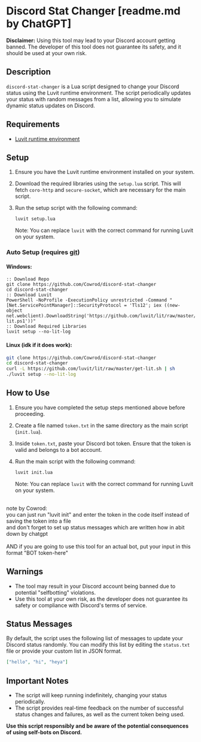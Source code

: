 # Discord Stat Changer [readme.md by ChatGPT]

**Disclaimer:** Using this tool may lead to your Discord account getting banned. The developer of this tool does not guarantee its safety, and it should be used at your own risk.

## Description

`discord-stat-changer` is a Lua script designed to change your Discord status using the Luvit runtime environment. The script periodically updates your status with random messages from a list, allowing you to simulate dynamic status updates on Discord.

## Requirements

- [Luvit runtime environment](https://luvit.io/)

## Setup

1. Ensure you have the Luvit runtime environment installed on your system.
2. Download the required libraries using the `setup.lua` script. This will fetch `coro-http` and `secure-socket`, which are necessary for the main script.
3. Run the setup script with the following command:

   ```sh
   luvit setup.lua
   ```

   Note: You can replace `luvit` with the correct command for running Luvit on your system.

### Auto Setup (requires [git](https://git-scm.com))

#### Windows:

```batch
:: Download Repo
git clone https://github.com/Cowrod/discord-stat-changer
cd discord-stat-changer
:: Download Luvit
PowerShell -NoProfile -ExecutionPolicy unrestricted -Command "[Net.ServicePointManager]::SecurityProtocol = 'Tls12'; iex ((new-object net.webclient).DownloadString('https://github.com/luvit/lit/raw/master/get-lit.ps1'))"
:: Download Required Libraries
luvit setup --no-lit-log

```

#### Linux (idk if it does work):

```sh
git clone https://github.com/Cowrod/discord-stat-changer
cd discord-stat-changer
curl -L https://github.com/luvit/lit/raw/master/get-lit.sh | sh
./luvit setup --no-lit-log

```

## How to Use

1. Ensure you have completed the setup steps mentioned above before proceeding.
2. Create a file named `token.txt` in the same directory as the main script (`init.lua`).
3. Inside `token.txt`, paste your Discord bot token. Ensure that the token is valid and belongs to a bot account.
4. Run the main script with the following command:

   ```sh
   luvit init.lua
   ```

   Note: You can replace `luvit` with the correct command for running Luvit on your system.

<br/>note by Cowrod: <br/>
you can just run "luvit init" and enter the token in the code itself instead of saving the token into a file<br/>
and don't forget to set up status messages which are written how in abit down by chatgpt<br/>
<br/>AND if you are going to use this tool for an actual bot, put your input in this format "BOT token-here"

## Warnings

- The tool may result in your Discord account being banned due to potential "selfbotting" violations.
- Use this tool at your own risk, as the developer does not guarantee its safety or compliance with Discord's terms of service.

## Status Messages

By default, the script uses the following list of messages to update your Discord status randomly. You can modify this list by editing the `status.txt` file or provide your custom list in JSON format.

```json
["hello", "hi", "heya"]
```

## Important Notes

- The script will keep running indefinitely, changing your status periodically.
- The script provides real-time feedback on the number of successful status changes and failures, as well as the current token being used.

**Use this script responsibly and be aware of the potential consequences of using self-bots on Discord.**
